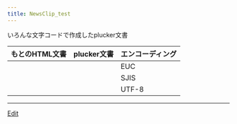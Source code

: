 ```yaml
---
title: NewsClip_test
---
```

いろんな文字コードで作成したplucker文書

|もとのHTML文書|plucker文書|エンコーディング |
|-----|-----|-----|
|[](euc.html)|[](euc.pdb)| EUC |
|[](sjis.html)|[](sjis.pdb)| SJIS |
|[](utf8.html)|[](utf8.pdb)| UTF-8 |


<!--  -->
----

[Edit](https://github.com/vitroid/vitroid.github.io/edit/master/MD/NewsClip_test.md)

